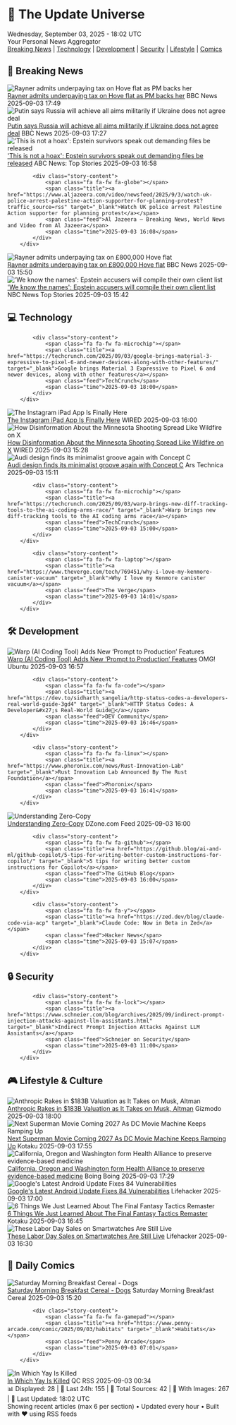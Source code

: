 <!-- Processing 54 RSS feeds at 2025-09-03 18:02:18 UTC -->
<!-- Processing: Saturday Morning Breakfast Cereal -->
<!-- Processing: Penny Arcade -->
<!-- Processing: Garfield -->
<!-- Processing: Girl Genius -->
<!-- Processing: CNN Top Stories -->
<!-- Processing: CNN Breaking News -->
<!-- Processing: BBC World News -->
<!-- Processing: BBC Breaking News -->
<!-- Processing: Reuters World News -->
<!-- Processing: Guardian World News -->
<!-- Processing: Sky News World -->
<!-- Processing: TechCrunch -->
<!-- Processing: O'Reilly Radar -->
<!-- Processing: Slashdot -->
<!-- Processing: Hacker News -->
<!-- Processing: StackOverflow Blog -->
<!-- Processing: Phoronix Linux News -->
<!-- Processing: OMG! Ubuntu -->
<!-- Processing: Linux.com -->
<!-- Processing: InfoQ -->
<!-- Processing: Coding Horror -->
<!-- Processing: Lifehacker -->
<!-- Processing: Gizmodo -->
<!-- Processing: Kotaku -->
<!-- Processing: Boing Boing -->
<!-- Generated 9 new posts out of 25 feeds processed -->
<div class="newspaper-header">
    <h1 class="newspaper-title">📰 The Update Universe</h1>
    <div class="newspaper-date">Wednesday, September 03, 2025 - 18:02 UTC</div>
    <div class="newspaper-subtitle">Your Personal News Aggregator</div>
</div>

<div class="newspaper-nav">
    <a href="#breaking">Breaking News</a> |
    <a href="#tech">Technology</a> |
    <a href="#dev">Development</a> |
    <a href="#security">Security</a> |
    <a href="#lifestyle">Lifestyle</a> |
    <a href="#webcomics">Comics</a>
</div>

<div class="news-section breaking-news" id="breaking">
<h2 class="section-header">🚨 Breaking News</h2>
<div class="stories-container">
<div class="story">
            <img src="https://ichef.bbci.co.uk/ace/standard/240/cpsprodpb/8699/live/79ceb060-88cc-11f0-9cf6-cbf3e73ce2b9.png" alt="Rayner admits underpaying tax on Hove flat as PM backs her" class="story-image" loading="lazy" onerror="this.style.display='none'">
            <div class="story-content">
                <span class="fa fa-fw fa-flag"></span>
                <span class="title"><a href="https://www.bbc.com/news/articles/cy50446rq73o?at_medium=RSS&at_campaign=rss" target="_blank">Rayner admits underpaying tax on Hove flat as PM backs her</a></span>
                <span class="feed">BBC News</span>
                <span class="time">2025-09-03 17:49</span>
            </div>
        </div>
<div class="story">
            <img src="https://ichef.bbci.co.uk/ace/standard/240/cpsprodpb/5c5d/live/6d65e670-88dd-11f0-84c8-99de564f0440.jpg" alt="Putin says Russia will achieve all aims militarily if Ukraine does not agree deal" class="story-image" loading="lazy" onerror="this.style.display='none'">
            <div class="story-content">
                <span class="fa fa-fw fa-earth-americas"></span>
                <span class="title"><a href="https://www.bbc.com/news/articles/c4g7dze5n1vo?at_medium=RSS&at_campaign=rss" target="_blank">Putin says Russia will achieve all aims militarily if Ukraine does not agree deal</a></span>
                <span class="feed">BBC News</span>
                <span class="time">2025-09-03 17:27</span>
            </div>
        </div>
<div class="story">
            <img src="https://s.abcnews.com/images/US/epstein-4-gty-gmh-250903_1756918266219_hpMain_4x3t_384.jpg" alt="&#x27;This is not a hoax&#x27;: Epstein survivors speak out demanding files be released" class="story-image" loading="lazy" onerror="this.style.display='none'">
            <div class="story-content">
                <span class="fa fa-fw fa-tv"></span>
                <span class="title"><a href="https://abcnews.go.com/Politics/jeffrey-epstein-survivors-set-speak-capitol-hill/story?id=125211468" target="_blank">&#x27;This is not a hoax&#x27;: Epstein survivors speak out demanding files be released</a></span>
                <span class="feed">ABC News: Top Stories</span>
                <span class="time">2025-09-03 16:58</span>
            </div>
        </div>
<div class="story">
            
            <div class="story-content">
                <span class="fa fa-fw fa-globe"></span>
                <span class="title"><a href="https://www.aljazeera.com/video/newsfeed/2025/9/3/watch-uk-police-arrest-palestine-action-supporter-for-planning-protest?traffic_source=rss" target="_blank">Watch UK police arrest Palestine Action supporter for planning protest</a></span>
                <span class="feed">Al Jazeera – Breaking News, World News and Video from Al Jazeera</span>
                <span class="time">2025-09-03 16:08</span>
            </div>
        </div>
<div class="story">
            <img src="https://ichef.bbci.co.uk/ace/standard/240/cpsprodpb/8699/live/79ceb060-88cc-11f0-9cf6-cbf3e73ce2b9.png" alt="Rayner admits underpaying tax on £800,000 Hove flat" class="story-image" loading="lazy" onerror="this.style.display='none'">
            <div class="story-content">
                <span class="fa fa-fw fa-flag"></span>
                <span class="title"><a href="https://www.bbc.com/news/articles/cy50446rq73o?at_medium=RSS&at_campaign=rss" target="_blank">Rayner admits underpaying tax on £800,000 Hove flat</a></span>
                <span class="feed">BBC News</span>
                <span class="time">2025-09-03 15:50</span>
            </div>
        </div>
<div class="story">
            <img src="https://media-cldnry.s-nbcnews.com/image/upload/t_fit_1500w/mpx/2704722219/2025_09/1756914159465_now_brk_lisa_phillips_epstein_250903_1920x1080-jm18c3.jpg" alt="&#x27;We know the names&#x27;: Epstein accusers will compile their own client list" class="story-image" loading="lazy" onerror="this.style.display='none'">
            <div class="story-content">
                <span class="fa fa-fw fa-broadcast-tower"></span>
                <span class="title"><a href="https://www.nbcnews.com/now/video/epstein-accusers-will-compile-their-own-client-list-246551109846" target="_blank">&#x27;We know the names&#x27;: Epstein accusers will compile their own client list</a></span>
                <span class="feed">NBC News Top Stories</span>
                <span class="time">2025-09-03 15:42</span>
            </div>
        </div>
</div>
</div>
<div class="news-section tech-news" id="tech">
<h2 class="section-header">💻 Technology</h2>
<div class="stories-container">
<div class="story">
            
            <div class="story-content">
                <span class="fa fa-fw fa-microchip"></span>
                <span class="title"><a href="https://techcrunch.com/2025/09/03/google-brings-material-3-expressive-to-pixel-6-and-newer-devices-along-with-other-features/" target="_blank">Google brings Material 3 Expressive to Pixel 6 and newer devices, along with other features</a></span>
                <span class="feed">TechCrunch</span>
                <span class="time">2025-09-03 18:00</span>
            </div>
        </div>
<div class="story">
            <img src="https://media.wired.com/photos/68b7b991d0cfb5addafddf66/master/pass/Following%20Tab%2016_9.png" alt="The Instagram iPad App Is Finally Here" class="story-image" loading="lazy" onerror="this.style.display='none'">
            <div class="story-content">
                <span class="fa fa-fw fa-bolt"></span>
                <span class="title"><a href="https://www.wired.com/story/instagram-ipad-app-is-finally-here/" target="_blank">The Instagram iPad App Is Finally Here</a></span>
                <span class="feed">WIRED</span>
                <span class="time">2025-09-03 16:00</span>
            </div>
        </div>
<div class="story">
            <img src="https://media.wired.com/photos/68b1efba7f9c4a8ec21a947b/master/pass/GettyImages-2231716199.jpg" alt="How Disinformation About the Minnesota Shooting Spread Like Wildfire on X" class="story-image" loading="lazy" onerror="this.style.display='none'">
            <div class="story-content">
                <span class="fa fa-fw fa-bolt"></span>
                <span class="title"><a href="https://www.wired.com/story/disinformation-minnesota-shooting-x/" target="_blank">How Disinformation About the Minnesota Shooting Spread Like Wildfire on X</a></span>
                <span class="feed">WIRED</span>
                <span class="time">2025-09-03 15:28</span>
            </div>
        </div>
<div class="story">
            <img src="https://cdn.arstechnica.net/wp-content/uploads/2025/09/Original-15425-a251455-large-500x500.jpg" alt="Audi design finds its minimalist groove again with Concept C" class="story-image" loading="lazy" onerror="this.style.display='none'">
            <div class="story-content">
                <span class="fa fa-fw fa-cog"></span>
                <span class="title"><a href="https://arstechnica.com/cars/2025/09/audi-design-finds-its-minimalist-groove-again-with-concept-c/" target="_blank">Audi design finds its minimalist groove again with Concept C</a></span>
                <span class="feed">Ars Technica</span>
                <span class="time">2025-09-03 15:11</span>
            </div>
        </div>
<div class="story">
            
            <div class="story-content">
                <span class="fa fa-fw fa-microchip"></span>
                <span class="title"><a href="https://techcrunch.com/2025/09/03/warp-brings-new-diff-tracking-tools-to-the-ai-coding-arms-race/" target="_blank">Warp brings new diff-tracking tools to the AI coding arms race</a></span>
                <span class="feed">TechCrunch</span>
                <span class="time">2025-09-03 15:00</span>
            </div>
        </div>
<div class="story">
            
            <div class="story-content">
                <span class="fa fa-fw fa-laptop"></span>
                <span class="title"><a href="https://www.theverge.com/tech/769451/why-i-love-my-kenmore-canister-vacuum" target="_blank">Why I love my Kenmore canister vacuum</a></span>
                <span class="feed">The Verge</span>
                <span class="time">2025-09-03 14:01</span>
            </div>
        </div>
</div>
</div>
<div class="news-section dev-news" id="dev">
<h2 class="section-header">🛠️ Development</h2>
<div class="stories-container">
<div class="story">
            <img src="https://i0.wp.com/www.omgubuntu.co.uk/wp-content/uploads/2025/09/warp.jpg?resize=406%2C232&amp;ssl=1" alt="Warp (AI Coding Tool) Adds New ‘Prompt to Production’ Features" class="story-image" loading="lazy" onerror="this.style.display='none'">
            <div class="story-content">
                <span class="fa fa-fw fa-ubuntu"></span>
                <span class="title"><a href="https://www.omgubuntu.co.uk/2025/09/warp-code-tool-adds-features-for-prompt-to-production-workflow" target="_blank">Warp (AI Coding Tool) Adds New ‘Prompt to Production’ Features</a></span>
                <span class="feed">OMG! Ubuntu</span>
                <span class="time">2025-09-03 16:57</span>
            </div>
        </div>
<div class="story">
            
            <div class="story-content">
                <span class="fa fa-fw fa-code"></span>
                <span class="title"><a href="https://dev.to/sidharth_sangelia/http-status-codes-a-developers-real-world-guide-3gd4" target="_blank">HTTP Status Codes: A Developer&#x27;s Real-World Guide🚦</a></span>
                <span class="feed">DEV Community</span>
                <span class="time">2025-09-03 16:46</span>
            </div>
        </div>
<div class="story">
            
            <div class="story-content">
                <span class="fa fa-fw fa-linux"></span>
                <span class="title"><a href="https://www.phoronix.com/news/Rust-Innovation-Lab" target="_blank">Rust Innovation Lab Announced By The Rust Foundation</a></span>
                <span class="feed">Phoronix</span>
                <span class="time">2025-09-03 16:41</span>
            </div>
        </div>
<div class="story">
            <img src="https://dz2cdn1.dzone.com/thumbnail?fid=18593943&w=600" alt="Understanding Zero-Copy" class="story-image" loading="lazy" onerror="this.style.display='none'">
            <div class="story-content">
                <span class="fa fa-fw fa-newspaper"></span>
                <span class="title"><a href="https://dzone.com/articles/understanding-zero-copy" target="_blank">Understanding Zero-Copy</a></span>
                <span class="feed">DZone.com Feed</span>
                <span class="time">2025-09-03 16:00</span>
            </div>
        </div>
<div class="story">
            
            <div class="story-content">
                <span class="fa fa-fw fa-github"></span>
                <span class="title"><a href="https://github.blog/ai-and-ml/github-copilot/5-tips-for-writing-better-custom-instructions-for-copilot/" target="_blank">5 tips for writing better custom instructions for Copilot</a></span>
                <span class="feed">The GitHub Blog</span>
                <span class="time">2025-09-03 16:00</span>
            </div>
        </div>
<div class="story">
            
            <div class="story-content">
                <span class="fa fa-fw fa-y"></span>
                <span class="title"><a href="https://zed.dev/blog/claude-code-via-acp" target="_blank">Claude Code: Now in Beta in Zed</a></span>
                <span class="feed">Hacker News</span>
                <span class="time">2025-09-03 15:07</span>
            </div>
        </div>
</div>
</div>
<div class="news-section security-news" id="security">
<h2 class="section-header">🔒 Security</h2>
<div class="stories-container">
<div class="story">
            
            <div class="story-content">
                <span class="fa fa-fw fa-lock"></span>
                <span class="title"><a href="https://www.schneier.com/blog/archives/2025/09/indirect-prompt-injection-attacks-against-llm-assistants.html" target="_blank">Indirect Prompt Injection Attacks Against LLM Assistants</a></span>
                <span class="feed">Schneier on Security</span>
                <span class="time">2025-09-03 11:00</span>
            </div>
        </div>
</div>
</div>
<div class="news-section lifestyle-news" id="lifestyle">
<h2 class="section-header">🎮 Lifestyle & Culture</h2>
<div class="stories-container">
<div class="story">
            <img src="https://gizmodo.com/app/uploads/2025/09/anthropic.jpg" alt="Anthropic Rakes in $183B Valuation as It Takes on Musk, Altman" class="story-image" loading="lazy" onerror="this.style.display='none'">
            <div class="story-content">
                <span class="fa fa-fw fa-computer"></span>
                <span class="title"><a href="https://gizmodo.com/anthropic-ai-funding-xai-openai-2000652782" target="_blank">Anthropic Rakes in $183B Valuation as It Takes on Musk, Altman</a></span>
                <span class="feed">Gizmodo</span>
                <span class="time">2025-09-03 18:00</span>
            </div>
        </div>
<div class="story">
            <img src="https://kotaku.com/app/uploads/2025/09/Superman-Lex.jpg" alt="Next Superman Movie Coming 2027 As DC Movie Machine Keeps Ramping Up" class="story-image" loading="lazy" onerror="this.style.display='none'">
            <div class="story-content">
                <span class="fa fa-fw fa-gamepad"></span>
                <span class="title"><a href="https://kotaku.com/superman-tomorrow-lex-luthor-date-james-gunn-supergirl-batman-2000622739" target="_blank">Next Superman Movie Coming 2027 As DC Movie Machine Keeps Ramping Up</a></span>
                <span class="feed">Kotaku</span>
                <span class="time">2025-09-03 17:55</span>
            </div>
        </div>
<div class="story">
            <img src="https://i0.wp.com/boingboing.net/wp-content/uploads/2025/08/rfk-jr.jpg?fit=1200%2C800&amp;quality=60&amp;ssl=1" alt="California, Oregon and Washington form Health Alliance to preserve evidence-based medicine" class="story-image" loading="lazy" onerror="this.style.display='none'">
            <div class="story-content">
                <span class="fa fa-fw fa-arrow-right"></span>
                <span class="title"><a href="https://boingboing.net/2025/09/03/west-coast-health-alliance.html" target="_blank">California, Oregon and Washington form Health Alliance to preserve evidence-based medicine</a></span>
                <span class="feed">Boing Boing</span>
                <span class="time">2025-09-03 17:29</span>
            </div>
        </div>
<div class="story">
            <img src="https://lifehacker.com/imagery/articles/01K482SEP77PG4SXDKQVFXVCGR/hero-image.jpg" alt="Google&#x27;s Latest Android Update Fixes 84 Vulnerabilities" class="story-image" loading="lazy" onerror="this.style.display='none'">
            <div class="story-content">
                <span class="fa fa-fw fa-life-ring"></span>
                <span class="title"><a href="https://lifehacker.com/tech/googles-latest-android-update-fixes-84-vulnerabilities?utm_medium=RSS" target="_blank">Google&#x27;s Latest Android Update Fixes 84 Vulnerabilities</a></span>
                <span class="feed">Lifehacker</span>
                <span class="time">2025-09-03 17:00</span>
            </div>
        </div>
<div class="story">
            <img src="https://kotaku.com/app/uploads/2025/09/fft.jpg" alt="6 Things We Just Learned About The Final Fantasy Tactics Remaster" class="story-image" loading="lazy" onerror="this.style.display='none'">
            <div class="story-content">
                <span class="fa fa-fw fa-gamepad"></span>
                <span class="title"><a href="https://kotaku.com/final-fantasy-tactics-ivalice-remaster-cloud-wiegraf-cid-sequel-2000622717" target="_blank">6 Things We Just Learned About The Final Fantasy Tactics Remaster</a></span>
                <span class="feed">Kotaku</span>
                <span class="time">2025-09-03 16:45</span>
            </div>
        </div>
<div class="story">
            <img src="https://lifehacker.com/imagery/articles/01K4835HR8NBPN8A5VPSSDMXX3/hero-image.png" alt="These Labor Day Sales on Smartwatches Are Still Live" class="story-image" loading="lazy" onerror="this.style.display='none'">
            <div class="story-content">
                <span class="fa fa-fw fa-life-ring"></span>
                <span class="title"><a href="https://lifehacker.com/health/labor-day-smartwatch-sales-still-live?utm_medium=RSS" target="_blank">These Labor Day Sales on Smartwatches Are Still Live</a></span>
                <span class="feed">Lifehacker</span>
                <span class="time">2025-09-03 16:30</span>
            </div>
        </div>
</div>
</div>
<div class="news-section webcomics-section" id="webcomics">
<h2 class="section-header">🎨 Daily Comics</h2>
<div class="stories-container">
<div class="story">
            <img src="https://www.smbc-comics.com/comics/1756846922-20250903 (1).png" alt="Saturday Morning Breakfast Cereal - Dogs" class="story-image" loading="lazy" onerror="this.style.display='none'">
            <div class="story-content">
                <span class="fa fa-fw fa-smile"></span>
                <span class="title"><a href="https://www.smbc-comics.com/comic/dogs-4" target="_blank">Saturday Morning Breakfast Cereal - Dogs</a></span>
                <span class="feed">Saturday Morning Breakfast Cereal</span>
                <span class="time">2025-09-03 15:20</span>
            </div>
        </div>
<div class="story">
            
            <div class="story-content">
                <span class="fa fa-fw fa-gamepad"></span>
                <span class="title"><a href="https://www.penny-arcade.com/comic/2025/09/03/habitats" target="_blank">Habitats</a></span>
                <span class="feed">Penny Arcade</span>
                <span class="time">2025-09-03 07:01</span>
            </div>
        </div>
<div class="story">
            <img src="http://www.questionablecontent.net/comics/5649.png" alt="In Which Yay Is Killed" class="story-image" loading="lazy" onerror="this.style.display='none'">
            <div class="story-content">
                <span class="fa fa-fw fa-music"></span>
                <span class="title"><a href="http://questionablecontent.net/view.php?comic=5649" target="_blank">In Which Yay Is Killed</a></span>
                <span class="feed">QC RSS</span>
                <span class="time">2025-09-03 00:34</span>
            </div>
        </div>
</div>
</div>

<div class="newspaper-footer">
    <div class="stats">
        📊 Displayed: 28 | 📅 Last 24h: 155 | 📡 Total Sources: 42 | 📸 With Images: 267 |
        🔄 Last Updated: 18:02 UTC
    </div>
    <div class="footer-note">
        Showing recent articles (max 6 per section) • Updated every hour • Built with ❤️ using RSS feeds
    </div>
</div>
